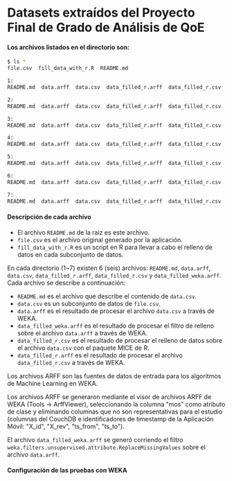 # Datasets extraídos del Proyecto Final de Grado de Análisis de QoE

#### Los archivos listados en el directorio son:

```sh
$ ls *
file.csv  fill_data_with_r.R  README.md

1:
README.md  data.arff  data.csv  data_filled_r.arff  data_filled_r.csv  data_filled_weka.arff

2:
README.md  data.arff  data.csv  data_filled_r.arff  data_filled_r.csv  data_filled_weka.arff

3:
README.md  data.arff  data.csv  data_filled_r.arff  data_filled_r.csv  data_filled_weka.arff

4:
README.md  data.arff  data.csv  data_filled_r.arff  data_filled_r.csv  data_filled_weka.arff

5:
README.md  data.arff  data.csv  data_filled_r.arff  data_filled_r.csv  data_filled_weka.arff

6:
README.md  data.arff  data.csv  data_filled_r.arff  data_filled_r.csv  data_filled_weka.arff

7:
README.md  data.arff  data.csv  data_filled_r.arff  data_filled_r.csv  data_filled_weka.arff
```
#### Descripción de cada archivo
* El archivo `README.md` de la raiz es este archivo.
* `file.csv` es el archivo original generado por la aplicación.
* `fill_data_with_r.R` es un script en R para llevar a cabo el relleno de datos en cada subconjunto de datos.

En cada directorio (1~7) existen 6 (seis) archivos: `README.md`, `data.arff`, `data.csv`, `data_filled_r.arff`, `data_filled_r.csv` y `data_filled_weka.arff`. Cada archivo se describe a continuación:

* `README.md` es el archivo que describe el contenido de `data.csv`.
* `data.csv` es un subconjunto de datos de `file.csv`.
* `data.arff` es el resultado de procesar el archivo `data.csv` a través de WEKA.
* `data_filled_weka.arff` es el resultado de procesar el filtro de relleno sobre el archivo `data.arff` a través de WEKA.
* `data_filled_r.csv` es el resultado de procesar el relleno de datos sobre el archivo `data.csv` con el paquete MICE de R.
* `data_filled_r.arff` es el resultado de procesar el archivo `data_filled_r.csv` a través de WEKA.

Los archivos ARFF son las fuentes de datos de entrada para los algoritmos de Machine Learning en WEKA.

Los archivos ARFF se generaron mediante el visor de archivos ARFF de WEKA (Tools -> ArffViewer), seleccionando la columna "mos" como atributo de clase y eliminando columnas que no son representativas para el estudio (columnas del CouchDB e identificadores de timestamp de la Aplicación Móvil: "X_id", "X_rev", "ts_from", "ts_to").

El archivo `data_filled_weka.arff` se generó corriendo el filtro `weka.filters.unsupervised.attribute.ReplaceMissingValues` sobre el archivo `data.arff`.

#### Configuración de las pruebas con WEKA

